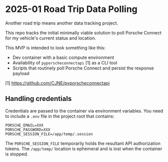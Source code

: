 # 2025-01 Road Trip Data Polling

Another road trip means another data tracking project.

This repo tracks the initial minimally viable solution to poll Porsche Connect for my vehicle's current status and location.

This MVP is intended to look something like this:
- Dev container with a basic compute environment
- Availability of `pyporscheconnectapi` [1] as a CLI tool
- Scripts that routinely poll Porsche Connect and persist the response payload

[1] https://github.com/CJNE/pyporscheconnectapi

## Handling credentials

Credentials are passed to the container via environment variables. You need to include a `.env` file in the project root that contains:

```env
PORSCHE_EMAIL=XXX
PORSCHE_PASSWORD=XXX
PORSCHE_SESSION_FILE=/app/temp/.session
```

The `PORSCHE_SESSION_FILE` temporarily holds the resultant API authorization tokens. The `/app/temp/` location is ephemeral and is lost when the container is stopped.